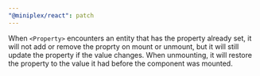 ```yaml
---
"@miniplex/react": patch
---
```


When `<Property>` encounters an entity that has the property already set, it will not add or remove the proprty on mount or unmount, but it will still update the property if the value changes. When unmounting, it will restore the property to the value it had before the component was mounted.
